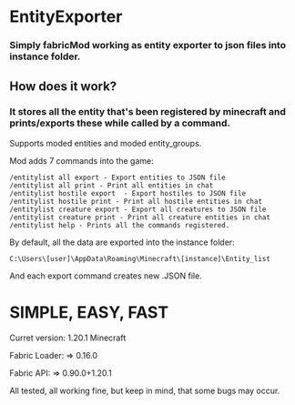 # EntityExporter
### Simply fabricMod working as entity exporter to json files into instance folder.


## How does it work?
### It stores all the entity that's been registered by minecraft and prints/exports these while called by a command.
Supports moded entities and moded entity_groups.


Mod adds 7 commands into the game:
```
/entitylist all export - Export entities to JSON file
/entitylist all print - Print all entities in chat
/entitylist hostile export  - Export hostiles to JSON file
/entitylist hostile print - Print all hostile entities in chat
/entitylist creature export - Export all creatures to JSON file
/entitylist creature print - Print all creature entities in chat
/entitylist help - Prints all the commands registered.
```

By default, all the data are exported into the instance folder:
```
C:\Users\[user]\AppData\Roaming\Minecraft\[instance]\Entity_list
```
And each export command creates new .JSON file.

# SIMPLE, EASY, FAST



Curret version:
1.20.1 Minecraft 

Fabric Loader:
=> 0.16.0

Fabric API:
=> 0.90.0+1.20.1



All tested, all working fine, but keep in mind, that some bugs may occur.
